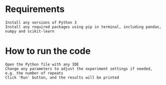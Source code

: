 # Requirements

    Install any versions of Python 3
    Install any required packages using pip in terminal, including pandas, numpy and scikit-learn

# How to run the code

    Open the Python file with any IDE
    Change any parameters to adjust the experiment settings if needed, e.g. the number of repeats
    Click 'Run' button, and the results will be printed
